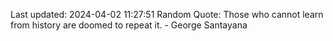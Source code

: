 Last updated: 2024-04-02 11:27:51
Random Quote: Those who cannot learn from history are doomed to repeat it. - George Santayana